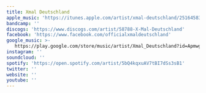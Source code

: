 ```yaml
---
title: Xmal Deutschland
apple_music: 'https://itunes.apple.com/artist/xmal-deutschland/251645837'
bandcamp: ''
discogs: 'https://www.discogs.com/artist/58788-X-Mal-Deutschland'
facebook: 'https://www.facebook.com/officialxmaldeutschland'
google_music: >-
   https://play.google.com/store/music/artist/Xmal_Deutschland?id=Apmwggc4ubkujxxmpbm27tpm7hu
instagram: ''
soundcloud: ''
spotify: 'https://open.spotify.com/artist/5bQ4kqxuAV7tBI7dSs3sB1'
twitter: ''
website: ''
youtube: ''
---
```

